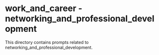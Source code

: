 # work_and_career - networking_and_professional_development

This directory contains prompts related to networking_and_professional_development.